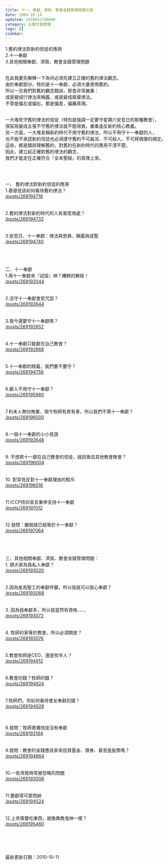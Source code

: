 ```yaml
---
title: 十一、奉獻、濟貧、教會金錢管理相關文章
date: 2009-10-14
updated: 1559831798000
category: 主題文章整理
tags: []
sidebar: 
---
```


<p>1.舊約律法對新約信徒的應用<br/>
2.十一奉獻<br/>
3.其他相關奉獻、濟貧、教會金錢管理問題</p>
<p><br/>
在此我要先解釋一下為何必須先建立正確的舊約律法觀念。<br/>
由於奉獻部分，特別是十一奉獻，必須大量使用舊約，<br/>
所以一旦我們對舊約觀念錯誤，那會非常嚴重：<br/>
或是變成行律法來稱義，或是變成廢棄律法。<br/>
不管是偏左或偏右，都是偏差，偏離真理。</p>
<p><br/>
一大堆死守舊約律法的信徒（特別是強調一定要守星期六安息日的那種教會），<br/>
很容易變成主張不守舊約律法就不能得救，嚴重違反新約核心教義。<br/>
另一方面，一大堆宣稱新約時代不用守舊約律法，所以不用守十一奉獻的人，<br/>
也不能不承認新約信徒也必須遵守舊約不可姦淫、不可殺人、不可拜偶像的規定。<br/>
這些，都是錯誤理解舊約，對舊約在新約時代的應用不清不楚。<br/>
因此，建立起正確對舊約律法的觀念，<br/>
我們才能走在正確符合『全本聖經』的真理上來。</p>
<p> </p>
<p><br/>
一、 舊約律法對新約信徒的應用<br/>
1.基督徒該如何看待舊約律法？<br/>
<a href="/posts/269194716">/posts/269194716</a><br/>
<br/>
<br/>
2.舊約律法對新約時代的人有甚麼用處？<br/>
<a href="/posts/269194732">/posts/269194732</a><br/>
<br/>
<br/>
3.安息日、十一奉獻：律法與恩典、稱義與成聖<br/>
<a href="/posts/269194740">/posts/269194740</a><br/>
<br/>
<br/>
<br/>
<br/>
二、十一奉獻<br/>
1.用十一奉獻來『試探』神？糟糕的解經！<br/>
<a href="/posts/269192044">/posts/269192044</a><br/>
<br/>
<br/>
2.沒守十一奉獻會受咒詛？<br/>
<a href="/posts/269192644">/posts/269192644</a><br/>
<br/>
<br/>
3.現今還要守十一奉獻嗎？<br/>
<a href="/posts/269192652">/posts/269192652</a><br/>
<br/>
<br/>
4.十一奉獻只能獻在自己教會？<br/>
<a href="/posts/269192668">/posts/269192668</a><br/>
<br/>
<br/>
5.十一奉獻的精義，我們要不要守？<br/>
<a href="/posts/269194756">/posts/269194756</a><br/>
<br/>
<br/>
6.窮人不用守十一奉獻？<br/>
<a href="/posts/269195980">/posts/269195980</a><br/>
<br/>
<br/>
7.利未人無份無業，現今牧師有房有車，所以我們不需十一奉獻？<br/>
<a href="/posts/269196000">/posts/269196000</a><br/>
<br/>
<br/>
8.一個十一奉獻的小小見證<br/>
<a href="/posts/269192648">/posts/269192648</a><br/>
<br/>
<br/>
9. 不想將十一獻在自己教會的信徒，就該換去其他教會聚會？<br/>
<a href="/posts/269196004">/posts/269196004</a><br/>
<br/>
<br/>
10. 對常見反對十一奉獻理由的駁斥<br/>
<a href="/posts/269196016">/posts/269196016</a><br/>
<br/>
<br/>
11.ICCP信仰宣言重申支持十一奉獻<br/>
<a href="/posts/269197012">/posts/269197012</a><br/>
<br/>
<br/>
12.發問：繳稅就已經等於十一奉獻？<br/>
<a href="/posts/269197064">/posts/269197064</a><br/>
<br/>
<br/>
<br/>
<br/>
三、其他相關奉獻、濟貧、教會金錢管理問題：<br/>
1. 請大家為我私人奉獻？<br/>
<a href="/posts/269193020">/posts/269193020</a><br/>
<br/>
<br/>
2.因為是為聖工的奉獻呼籲，所以我就可以放心奉獻？<br/>
<a href="/posts/269193068">/posts/269193068</a><br/>
<br/>
<br/>
3. 因為我奉獻多，所以我當然有資格、、、、<br/>
<a href="/posts/269193072">/posts/269193072</a><br/>
<br/>
<br/>
4. 牧師的家等於教會，所以必須開放？<br/>
<a href="/posts/269193076">/posts/269193076</a><br/>
<br/>
<br/>
5.教會牧師是CEO，還是牧羊人？<br/>
<a href="/posts/269194912">/posts/269194912</a><br/>
<br/>
<br/>
6.教會的錢？牧師的錢？<br/>
<a href="/posts/269194924">/posts/269194924</a><br/>
<br/>
<br/>
7.牧師們，你如何看待會友奉獻的錢？<br/>
<a href="/posts/269194928">/posts/269194928</a></p>
<p><br/>
<br/>
8.發問：牧師責備信徒沒有奉獻<br/>
<a href="/posts/269193164">/posts/269193164</a><br/>
<br/>
<br/>
9.發問：教會的金錢應該拿來投資基金、債券、甚至是股票嗎？<br/>
<a href="/posts/269194864">/posts/269194864</a><br/>
<br/>
<br/>
10.一些濟貧時常被忽略的問題<br/>
<a href="/posts/269193008">/posts/269193008</a><br/>
<br/>
<br/>
11.要獻得可蒙悅納<br/>
<a href="/posts/269194524">/posts/269194524</a><br/>
<br/>
<br/>
12.上帝需要吃東西，就像異教鬼神一樣？<br/>
<a href="/posts/269195460">/posts/269195460</a><br/>
<br/>
<br/>
<br/>
<br/>
<br/>
最新更新日期：2010-10-11</p>

